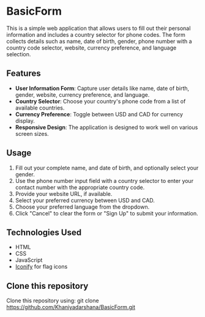 # BasicForm

This is a simple web application that allows users to fill out their personal information and includes a country selector for phone codes. The form collects details such as name, date of birth, gender, phone number with a country code selector, website, currency preference, and language selection.

## Features

- **User Information Form**: Capture user details like name, date of birth, gender, website, currency preference, and language.
- **Country Selector**: Choose your country's phone code from a list of available countries.
- **Currency Preference**: Toggle between USD and CAD for currency display.
- **Responsive Design**: The application is designed to work well on various screen sizes.

## Usage

1. Fill out your complete name, and date of birth, and optionally select your gender.
2. Use the phone number input field with a country selector to enter your contact number with the appropriate country code.
3. Provide your website URL, if available.
4. Select your preferred currency between USD and CAD.
5. Choose your preferred language from the dropdown.
6. Click "Cancel" to clear the form or "Sign Up" to submit your information.

## Technologies Used

- HTML
- CSS
- JavaScript
- [Iconify](https://iconify.design/) for flag icons

## Clone this repository

Clone this repository using: git clone https://github.com/Khaniyadarshana/BasicForm.git





